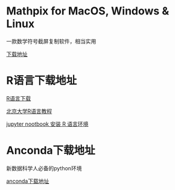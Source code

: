 # Mathpix for MacOS, Windows & Linux

一款数学符号截屏复制软件，相当实用

[下载地址](https://mathpix.com/desktop-downloads)

# R语言下载地址

[R语言下载](https://cran.r-project.org)

[北京大学R语言教程](https://www.math.pku.edu.cn/teachers/lidf/docs/Rbook/html/_Rbook/graph.html)

[jupyter nootbook 安装 R 语言环境](https://davekim3872.github.io/2020/08/12/jupyter-notebook-R/)

# Anconda下载地址

新数据科学人必备的python环境

[anconda下载地址](https://www.anaconda.com/download)
